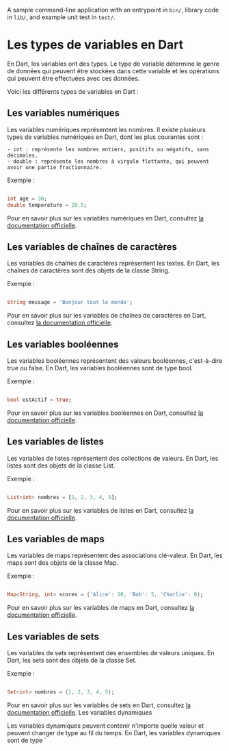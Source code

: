 A sample command-line application with an entrypoint in `bin/`, library code
in `lib/`, and example unit test in `test/`.
# Les types de variables en Dart

En Dart, les variables ont des types. Le type de variable détermine le genre de données qui peuvent être stockées dans cette variable et les opérations qui peuvent être effectuées avec ces données.

Voici les différents types de variables en Dart :
## Les variables numériques

Les variables numériques représentent les nombres. Il existe plusieurs types de variables numériques en Dart, dont les plus courantes sont :

    - int : représente les nombres entiers, positifs ou négatifs, sans décimales.
    - double : représente les nombres à virgule flottante, qui peuvent avoir une partie fractionnaire.

Exemple :

```dart

int age = 30;
double temperature = 20.5;
```

Pour en savoir plus sur les variables numériques en Dart, consultez [la documentation officielle](https://dart.dev/language/built-in-types#numbers).

## Les variables de chaînes de caractères

Les variables de chaînes de caractères représentent les textes. En Dart, les chaînes de caractères sont des objets de la classe String.

Exemple :

```dart

String message = 'Bonjour tout le monde';
```

Pour en savoir plus sur les variables de chaînes de caractères en Dart, consultez [la documentation officielle](https://dart.dev/language/built-in-types#strings).

## Les variables booléennes

Les variables booléennes représentent des valeurs booléennes, c'est-à-dire true ou false. En Dart, les variables booléennes sont de type bool.

Exemple :

```dart

bool estActif = true;
```

Pour en savoir plus sur les variables booléennes en Dart, consultez [la documentation officielle](https://dart.dev/language/built-in-types#booleans).

## Les variables de listes

Les variables de listes représentent des collections de valeurs. En Dart, les listes sont des objets de la classe List.

Exemple :

```dart

List<int> nombres = [1, 2, 3, 4, 5];
```

Pour en savoir plus sur les variables de listes en Dart, consultez [la documentation officielle](https://dart.dev/language/collections#lists).

## Les variables de maps

Les variables de maps représentent des associations clé-valeur. En Dart, les maps sont des objets de la classe Map.

Exemple :

```dart

Map<String, int> scores = {'Alice': 10, 'Bob': 5, 'Charlie': 8};
```

Pour en savoir plus sur les variables de maps en Dart, consultez [la documentation officielle](https://dart.dev/language/collections#maps).

## Les variables de sets

Les variables de sets représentent des ensembles de valeurs uniques. En Dart, les sets sont des objets de la classe Set.

Exemple :

```dart

Set<int> nombres = {1, 2, 3, 4, 5};
```

Pour en savoir plus sur les variables de sets en Dart, consultez [la documentation officielle](https://dart.dev/language/collections#sets).
Les variables dynamiques

Les variables dynamiques peuvent contenir n'importe quelle valeur et peuvent changer de type au fil du temps. En Dart, les variables dynamiques sont de type `
